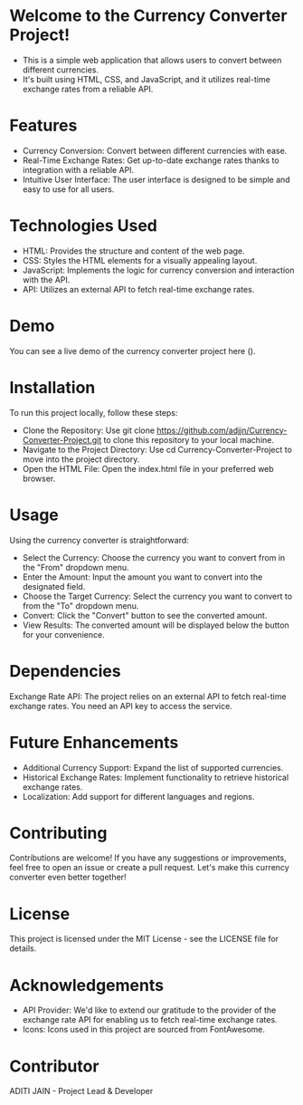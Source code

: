 # Welcome to the Currency Converter Project!
- This is a simple web application that allows users to convert between different currencies. 
- It's built using HTML, CSS, and JavaScript, and it utilizes real-time exchange rates from a reliable API.

# Features
* Currency Conversion: Convert between different currencies with ease.
* Real-Time Exchange Rates: Get up-to-date exchange rates thanks to integration with a reliable API.
* Intuitive User Interface: The user interface is designed to be simple and easy to use for all users.

# Technologies Used
* HTML: Provides the structure and content of the web page.
* CSS: Styles the HTML elements for a visually appealing layout.
* JavaScript: Implements the logic for currency conversion and interaction with the API.
* API: Utilizes an external API to fetch real-time exchange rates.

# Demo
You can see a live demo of the currency converter project here ().

# Installation
To run this project locally, follow these steps:

* Clone the Repository: Use git clone https://github.com/adjjn/Currency-Converter-Project.git to clone this repository to your local machine.
* Navigate to the Project Directory: Use cd Currency-Converter-Project to move into the project directory.
* Open the HTML File: Open the index.html file in your preferred web browser.

# Usage
Using the currency converter is straightforward:

* Select the Currency: Choose the currency you want to convert from in the "From" dropdown menu.
* Enter the Amount: Input the amount you want to convert into the designated field.
* Choose the Target Currency: Select the currency you want to convert to from the "To" dropdown menu.
* Convert: Click the "Convert" button to see the converted amount.
* View Results: The converted amount will be displayed below the button for your convenience.

# Dependencies
Exchange Rate API: The project relies on an external API to fetch real-time exchange rates. You need an API key to access the service.

# Future Enhancements
* Additional Currency Support: Expand the list of supported currencies.
* Historical Exchange Rates: Implement functionality to retrieve historical exchange rates.
* Localization: Add support for different languages and regions.

# Contributing
Contributions are welcome! If you have any suggestions or improvements, feel free to open an issue or create a pull request. Let's make this currency converter even better together!

# License
This project is licensed under the MIT License - see the LICENSE file for details.

# Acknowledgements
* API Provider: We'd like to extend our gratitude to the provider of the exchange rate API for enabling us to fetch real-time exchange rates.
* Icons: Icons used in this project are sourced from FontAwesome.

# Contributor
ADITI JAIN  - Project Lead & Developer 
